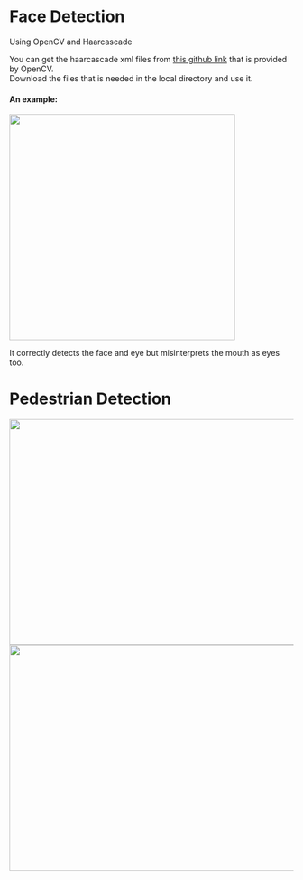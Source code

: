 # Face Detection

Using OpenCV and Haarcascade  

You can get the haarcascade xml files from [this github link](https://github.com/opencv/opencv/tree/master/data/haarcascades) that is provided by OpenCV.  
Download the files that is needed in the local directory and use it.

#### An example:

<img src="https://user-images.githubusercontent.com/44130480/68198825-c851b300-ffe2-11e9-85ca-7df251e48b70.png" width="400" height="400">

It correctly detects the face and eye but misinterprets the mouth as eyes too.  


# Pedestrian Detection

<img src="https://user-images.githubusercontent.com/44130480/68305192-3d99b280-00cd-11ea-8d59-19cb1ef0acf3.png" width="800" height="400">  
<img src="https://user-images.githubusercontent.com/44130480/68305295-7043ab00-00cd-11ea-9c38-ecdff60a8bee.png" width="800" height="400">
